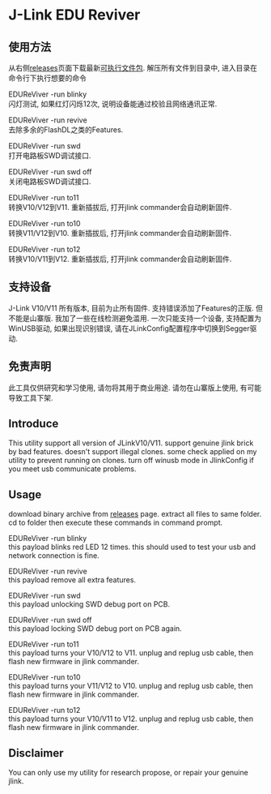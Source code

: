J-Link EDU Reviver
==================

使用方法
--------
从右侧[releases](https://github.com/banxian/EDUReviver/releases)页面下载最新[可执行文件包](https://github.com/banxian/EDUReviver/releases/download/v0.3.3-beta2/EDUReviver_b033_wdk.zip).
解压所有文件到目录中, 进入目录在命令行下执行想要的命令

EDUReViver -run blinky  
闪灯测试, 如果红灯闪烁12次, 说明设备能通过校验且网络通讯正常.  

EDUReViver -run revive  
去除多余的FlashDL之类的Features.  

EDUReViver -run swd  
打开电路板SWD调试接口.  

EDUReViver -run swd off  
关闭电路板SWD调试接口.  

EDUReViver -run to11  
转换V10/V12到V11. 重新插拔后, 打开jlink commander会自动刷新固件.  

EDUReViver -run to10  
转换V11/V12到V10. 重新插拔后, 打开jlink commander会自动刷新固件.  

EDUReViver -run to12  
转换V10/V11到V12. 重新插拔后, 打开jlink commander会自动刷新固件.  

支持设备
--------
J-Link V10/V11 所有版本, 目前为止所有固件. 支持错误添加了Features的正版. 但不能是山寨版. 我加了一些在线检测避免滥用.
一次只能支持一个设备, 支持配置为WinUSB驱动, 如果出现识别错误, 请在JLinkConfig配置程序中切换到Segger驱动.

免责声明
--------
此工具仅供研究和学习使用, 请勿将其用于商业用途. 请勿在山寨版上使用, 有可能导致工具下架.


Introduce
---------
This utility support all version of JLinkV10/V11. support genuine jlink brick by bad features.
doesn't support illegal clones. some check applied on my utility to prevent running on clones.
turn off winusb mode in JlinkConfig if you meet usb communicate problems.

Usage
--------
download binary archive from [releases](https://github.com/banxian/EDUReviver/releases) page. extract all files to same folder.
cd to folder then execute these commands in command prompt.

EDUReViver -run blinky  
this payload blinks red LED 12 times. this should used to test your usb and network connection is fine.  
  
EDUReViver -run revive  
this payload remove all extra features.  

EDUReViver -run swd  
this payload unlocking SWD debug port on PCB.  

EDUReViver -run swd off  
this payload locking SWD debug port on PCB again.  

EDUReViver -run to11  
this payload turns your V10/V12 to V11. unplug and replug usb cable, then flash new firmware in jlink commander.  

EDUReViver -run to10  
this payload turns your V11/V12 to V10. unplug and replug usb cable, then flash new firmware in jlink commander.  

EDUReViver -run to12  
this payload turns your V10/V11 to V12. unplug and replug usb cable, then flash new firmware in jlink commander.  

Disclaimer
----------
You can only use my utility for research propose, or repair your genuine jlink.